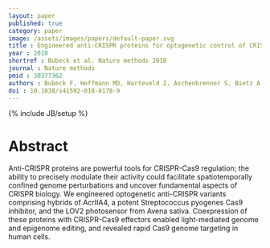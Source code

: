 ```yaml
---
layout: paper
published: true
category: paper
image: /assets/images/papers/default-paper.svg
title : Engineered anti-CRISPR proteins for optogenetic control of CRISPR-Cas9
year : 2018
shortref : Bubeck et al. Nature methods 2018
journal : Nature methods
pmid : 30377362
authors : Bubeck F, Hoffmann MD, Harteveld Z, Aschenbrenner S, Bietz A, Waldhauer MC, Börner K, Fakhiri J, Schmelas C, Dietz L, Grimm D, Correia BE, Eils R, Niopek D
doi : 10.1038/s41592-018-0178-9
---
```

{% include JB/setup %}

# Abstract

Anti-CRISPR proteins are powerful tools for CRISPR-Cas9 regulation; the ability to precisely modulate their activity could facilitate spatiotemporally confined genome perturbations and uncover fundamental aspects of CRISPR biology. We engineered optogenetic anti-CRISPR variants comprising hybrids of AcrIIA4, a potent Streptococcus pyogenes Cas9 inhibitor, and the LOV2 photosensor from Avena sativa. Coexpression of these proteins with CRISPR-Cas9 effectors enabled light-mediated genome and epigenome editing, and revealed rapid Cas9 genome targeting in human cells.